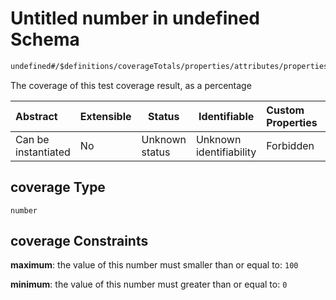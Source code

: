 # Untitled number in undefined Schema

```txt
undefined#/$definitions/coverageTotals/properties/attributes/properties/coverage
```

The coverage of this test coverage result, as a percentage


| Abstract            | Extensible | Status         | Identifiable            | Custom Properties | Additional Properties | Access Restrictions | Defined In                                            |
| :------------------ | ---------- | -------------- | ----------------------- | :---------------- | --------------------- | ------------------- | ----------------------------------------------------- |
| Can be instantiated | No         | Unknown status | Unknown identifiability | Forbidden         | Allowed               | none                | [records.json\*](records.json "open original schema") |

## coverage Type

`number`

## coverage Constraints

**maximum**: the value of this number must smaller than or equal to: `100`

**minimum**: the value of this number must greater than or equal to: `0`
